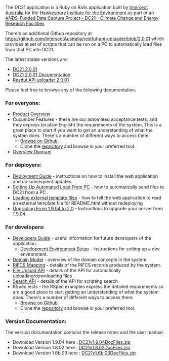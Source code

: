 The DC21 application is a Ruby on Rails application built by [Intersect Australia](http://www.intersect.org.au/) for the [Hawkesbury Institute for the Environment]( http://www.uws.edu.au/hie/hie) as part of an [ANDS-Funded Data Capture Project - DC21 - Climate Change and Energy Research Facilities](http://projects.ands.org.au/id/DC21)

There's an additional Github repository at https://github.com/IntersectAustralia/restful-api-uploader/blob/2.0.01 which provides at set of scripts that can be run on a PC to automatically load files from that PC into DC21.

The latest stable versions are:
* [DC21 2.0.01](https://github.com/IntersectAustralia/dc21/blob/2.0.01)
* [DC21 2.0.01 Documentation](https://github.com/IntersectAustralia/dc21-doc/blob/2.0.01/README.md)
* [Restful API uploader 2.0.01](https://github.com/IntersectAustralia/restful-api-uploader/blob/2.0.01)

Please feel free to browse any of the following documentation.
### For everyone:
* [Product Overview](Product_Overview.md)
* Cucumber Features - these are our automated acceptance tests, and they express (in plain English) the requirements of the system. This is a great place to start if you want to get an understanding of what the system does. There's a number of different ways to access them:
  * [Browse on Github](https://github.com/IntersectAustralia/dc21/blob/2.0.01/features).
  * Clone the [repository](https://github.com/IntersectAustralia/dc21/) and browse in your preferred tool.
* [Overview Diagram](Overview_Diagram.md)

### For deployers:
* [Deployment Guide](Deployment_Guide.md) - instructions on how to install the web application and do subsequent updates.
* [Setting Up Automated Load From PC](Setting_Up_Automated_Load_From_PC.md) - how to automatically send files to DC21 from a PC
* [Loading external template files](Loading_External_Template_Files.md) - how to tell the web application to read an external template file for README.html without redeploying
* [Upgrading From 1.9.04 to 2.0](Upgrading_From_1.9.04_to_2.0.01.md) - Instructions to upgrade your server from 1.9.04.

###  For developers:
* [Developers Guide](Developers_Guide.md) - useful information for future developers of the application.
  * [Development Environment Setup](Development_Environment_Setup.md) - instructions for setting up a dev environment.
* [Domain Model](Domain_Model.md) - overview of the domain concepts in the system.
* [RIFCS Mapping](RIFCS_Mapping.md) - details of the RIFCS records produced by the system.
* [File Upload API](File_Upload_API.md) - details of the API for automatically uploading/downloading files
* [Search API](Search_API.md) - details of the API for scripting search
* RSpec tests - the RSpec examples express the detailed requirements so are a good place to start getting an understanding of what the system does.  There's a number of different ways to access them:
  * [Browse on Github](https://github.com/IntersectAustralia/dc21/blob/2.0.01/spec).
  * Clone the [repository](https://github.com/IntersectAustralia/dc21) and browse in your preferred tool.

### Version Documentation:
The version documentation contains the release notes and the user manual.
* Download Version 1.9.04 here : [DC21v1.9.04DocFiles.zip](files/HIEv_v1.9.04DocFiles.zip?raw=true)
* Download Version 1.8.02 here : [DC21v1.8.02DocFiles.zip](files/HIEvv1.8.02DocFiles.zip?raw=true)
* Download Version 1.6b.03 here : [DC21v1.6b.03DocFiles.zip](files/DC21v1.6b.03DocFiles.zip?raw=true)
